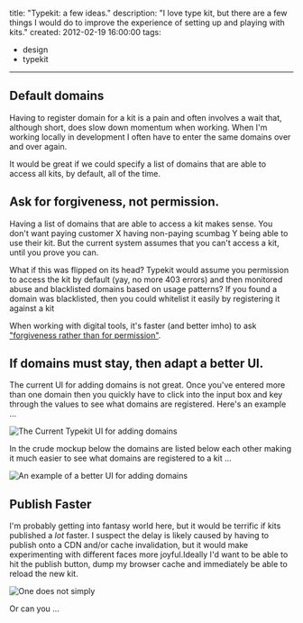 title: "Typekit: a few ideas."
description: "I love type kit, but there are a few things I would do to improve the experience of setting up and playing with kits."
created: 2012-02-19 16:00:00
tags:
  - design
  - typekit
---


## Default domains

Having to register domain for a kit is a pain and often involves a wait that, although short, does slow down momentum when working. When I'm working locally in development I often have to enter the same domains over and over again. 

It would be great if we could specify a list of domains that are able to access all kits, by default, all of the time.

## Ask for forgiveness, not permission.

Having a list of domains that are able to access a kit makes sense. You don't want paying customer X having non-paying scumbag Y being able to use their kit. But the current system assumes that you can't access a kit, until you prove you can.

What if this was flipped on its head? Typekit would assume you permission to access the kit by default (yay, no more 403 errors) and then monitored abuse and blacklisted domains based on usage patterns? If you found a domain was blacklisted, then you could whitelist it easily by registering it against a kit

When working with digital tools, it's faster (and better imho) to ask ["forgiveness rather than for permission"][0]. 


## If domains must stay, then adapt a better UI.

The current UI for adding domains is not great. Once you've entered more than one domain then you quickly have to click into the input box and key through the values to see what domains are registered. Here's an example &hellip;

![The Current Typekit UI for adding domains](/static/blog/2012/02/19/typekit/ui1.png)

In the crude mockup below the domains are listed below each other making it much easier to see what domains are registered to a kit &hellip; 

![An example of a better UI for adding domains](/static/blog/2012/02/19/typekit/ui2.png)

## Publish Faster

I'm probably getting into fantasy world here, but it would be terrific if kits published a *lot* faster. I suspect the delay is likely caused by having to publish onto a CDN and/or cache invalidation, but it would make experimenting with different faces more joyful.Ideally I'd want to be able to hit the publish button, dump my browser cache and immediately be able to reload the new kit.

![One does not simply](/static/blog/2012/02/19/typekit/one-does-not-simply.png)

Or can you &hellip;



[0]: http://en.wikipedia.org/wiki/Grace_Hopper#Anecdotes